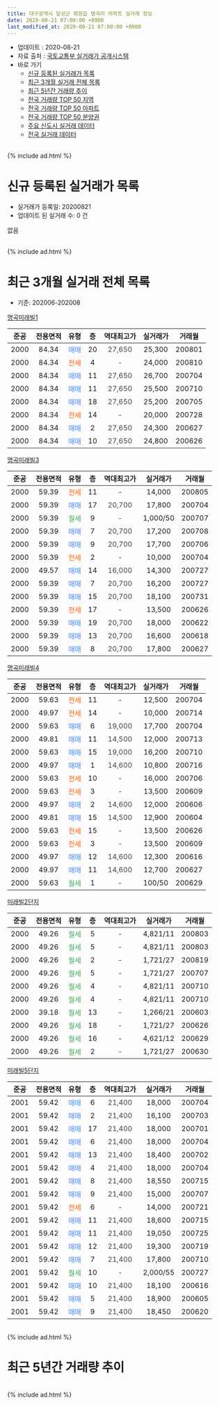 ```yaml
---
title: 대구광역시 달성군 화원읍 명곡리 아파트 실거래 정보
date: 2020-08-21 07:00:00 +0900
last_modified_at: 2020-08-21 07:00:00 +0900
---
```


* 업데이트 : 2020-08-21
* 자료 출처 : [국토교통부 실거래가 공개시스템](http://rt.molit.go.kr)
* 바로 가기
    * [신규 등록된 실거래가 목록](#신규-등록된-실거래가-목록)
    * [최근 3개월 실거래 전체 목록](#최근-3개월-실거래-전체-목록)
    * [최근 5년간 거래량 추이](#최근-5년간-거래량-추이)
    * [전국 거래량 TOP 50 지역](https://inasie.github.io/apt-trade-info/최근-3개월-전국에서-가장-거래가-많이-발생한-지역)
    * [전국 거래량 TOP 50 아파트](https://inasie.github.io/apt-trade-info/최근-3개월-전국에서-가장-거래가-많이-발생한-아파트)
    * [전국 거래량 TOP 50 분양권](https://inasie.github.io/apt-trade-info/최근-3개월-전국에서-가장-거래가-많이-발생한-분양권)
    * [주요 신도시 실거래 데이터](https://inasie.github.io/apt-trade-info/주요-신도시)
    * [전국 실거래 데이터](https://inasie.github.io/apt-trade-info/전국)
<br>
{% include ad.html %}
<br>

# 신규 등록된 실거래가 목록
* 실거래가 등록일: 20200821
* 업데이트 된 실거래 수: 0 건

없음

<br>
{% include ad.html %}
<br>

# 최근 3개월 실거래 전체 목록
* 기준: 202006-202008


[명곡미래빌1](https://search.naver.com/search.naver?query=%EB%8C%80%EA%B5%AC%EA%B4%91%EC%97%AD%EC%8B%9C+%EB%8B%AC%EC%84%B1%EA%B5%B0+%ED%99%94%EC%9B%90%EC%9D%8D+%EB%AA%85%EA%B3%A1%EB%A6%AC+%EB%AA%85%EA%B3%A1%EB%AF%B8%EB%9E%98%EB%B9%8C1)

|준공|전용면적|유형|층|역대최고가|실거래가|거래월|
|:---:|:---:|:---:|:---:|:---:|:---:|:---:|
|2000|84.34|<span style="color:#4285f3">매매</span>|20|<span style="color:#444444">27,650</span>|25,300|200801|
|2000|84.34|<span style="color:#ff5a00">전세</span>|4|<span style="color:#444444">-</span>|24,000|200810|
|2000|84.34|<span style="color:#4285f3">매매</span>|11|<span style="color:#444444">27,650</span>|26,700|200704|
|2000|84.34|<span style="color:#4285f3">매매</span>|11|<span style="color:#444444">27,650</span>|25,500|200710|
|2000|84.34|<span style="color:#4285f3">매매</span>|18|<span style="color:#444444">27,650</span>|25,200|200705|
|2000|84.34|<span style="color:#ff5a00">전세</span>|14|<span style="color:#444444">-</span>|20,000|200728|
|2000|84.34|<span style="color:#4285f3">매매</span>|2|<span style="color:#444444">27,650</span>|24,300|200627|
|2000|84.34|<span style="color:#4285f3">매매</span>|10|<span style="color:#444444">27,650</span>|24,800|200626|

[명곡미래빌3](https://search.naver.com/search.naver?query=%EB%8C%80%EA%B5%AC%EA%B4%91%EC%97%AD%EC%8B%9C+%EB%8B%AC%EC%84%B1%EA%B5%B0+%ED%99%94%EC%9B%90%EC%9D%8D+%EB%AA%85%EA%B3%A1%EB%A6%AC+%EB%AA%85%EA%B3%A1%EB%AF%B8%EB%9E%98%EB%B9%8C3)

|준공|전용면적|유형|층|역대최고가|실거래가|거래월|
|:---:|:---:|:---:|:---:|:---:|:---:|:---:|
|2000|59.39|<span style="color:#ff5a00">전세</span>|11|<span style="color:#444444">-</span>|14,000|200805|
|2000|59.39|<span style="color:#4285f3">매매</span>|17|<span style="color:#444444">20,700</span>|17,800|200704|
|2000|59.39|<span style="color:#34a853">월세</span>|9|<span style="color:#444444">-</span>|1,000/50|200707|
|2000|59.39|<span style="color:#4285f3">매매</span>|7|<span style="color:#444444">20,700</span>|17,200|200708|
|2000|59.39|<span style="color:#4285f3">매매</span>|9|<span style="color:#444444">20,700</span>|17,700|200706|
|2000|59.39|<span style="color:#ff5a00">전세</span>|2|<span style="color:#444444">-</span>|10,000|200704|
|2000|49.57|<span style="color:#4285f3">매매</span>|14|<span style="color:#444444">16,000</span>|14,300|200727|
|2000|59.39|<span style="color:#4285f3">매매</span>|7|<span style="color:#444444">20,700</span>|16,200|200727|
|2000|59.39|<span style="color:#4285f3">매매</span>|15|<span style="color:#444444">20,700</span>|18,100|200731|
|2000|59.39|<span style="color:#ff5a00">전세</span>|17|<span style="color:#444444">-</span>|13,500|200626|
|2000|59.39|<span style="color:#4285f3">매매</span>|19|<span style="color:#444444">20,700</span>|18,000|200622|
|2000|59.39|<span style="color:#4285f3">매매</span>|13|<span style="color:#444444">20,700</span>|16,600|200618|
|2000|59.39|<span style="color:#4285f3">매매</span>|8|<span style="color:#444444">20,700</span>|17,800|200627|

[명곡미래빌4](https://search.naver.com/search.naver?query=%EB%8C%80%EA%B5%AC%EA%B4%91%EC%97%AD%EC%8B%9C+%EB%8B%AC%EC%84%B1%EA%B5%B0+%ED%99%94%EC%9B%90%EC%9D%8D+%EB%AA%85%EA%B3%A1%EB%A6%AC+%EB%AA%85%EA%B3%A1%EB%AF%B8%EB%9E%98%EB%B9%8C4)

|준공|전용면적|유형|층|역대최고가|실거래가|거래월|
|:---:|:---:|:---:|:---:|:---:|:---:|:---:|
|2000|59.63|<span style="color:#ff5a00">전세</span>|11|<span style="color:#444444">-</span>|12,500|200704|
|2000|49.97|<span style="color:#ff5a00">전세</span>|14|<span style="color:#444444">-</span>|10,000|200714|
|2000|59.63|<span style="color:#4285f3">매매</span>|6|<span style="color:#444444">19,000</span>|17,700|200704|
|2000|49.81|<span style="color:#4285f3">매매</span>|11|<span style="color:#444444">14,500</span>|12,000|200713|
|2000|59.63|<span style="color:#4285f3">매매</span>|15|<span style="color:#444444">19,000</span>|16,200|200710|
|2000|49.97|<span style="color:#4285f3">매매</span>|1|<span style="color:#444444">14,600</span>|10,800|200716|
|2000|59.63|<span style="color:#ff5a00">전세</span>|10|<span style="color:#444444">-</span>|16,000|200706|
|2000|59.63|<span style="color:#ff5a00">전세</span>|3|<span style="color:#444444">-</span>|13,500|200609|
|2000|49.97|<span style="color:#4285f3">매매</span>|2|<span style="color:#444444">14,600</span>|12,000|200606|
|2000|49.81|<span style="color:#4285f3">매매</span>|15|<span style="color:#444444">14,500</span>|12,900|200604|
|2000|59.63|<span style="color:#ff5a00">전세</span>|15|<span style="color:#444444">-</span>|13,500|200626|
|2000|59.63|<span style="color:#ff5a00">전세</span>|3|<span style="color:#444444">-</span>|13,500|200609|
|2000|49.97|<span style="color:#4285f3">매매</span>|12|<span style="color:#444444">14,600</span>|12,300|200616|
|2000|49.97|<span style="color:#4285f3">매매</span>|11|<span style="color:#444444">14,600</span>|12,700|200627|
|2000|59.63|<span style="color:#34a853">월세</span>|1|<span style="color:#444444">-</span>|100/50|200629|

[미래빌2단지](https://search.naver.com/search.naver?query=%EB%8C%80%EA%B5%AC%EA%B4%91%EC%97%AD%EC%8B%9C+%EB%8B%AC%EC%84%B1%EA%B5%B0+%ED%99%94%EC%9B%90%EC%9D%8D+%EB%AA%85%EA%B3%A1%EB%A6%AC+%EB%AF%B8%EB%9E%98%EB%B9%8C2%EB%8B%A8%EC%A7%80)

|준공|전용면적|유형|층|역대최고가|실거래가|거래월|
|:---:|:---:|:---:|:---:|:---:|:---:|:---:|
|2000|49.26|<span style="color:#34a853">월세</span>|5|<span style="color:#444444">-</span>|4,821/11|200803|
|2000|49.26|<span style="color:#34a853">월세</span>|5|<span style="color:#444444">-</span>|4,821/11|200803|
|2000|49.26|<span style="color:#34a853">월세</span>|2|<span style="color:#444444">-</span>|1,721/27|200819|
|2000|49.26|<span style="color:#34a853">월세</span>|5|<span style="color:#444444">-</span>|1,721/27|200707|
|2000|49.26|<span style="color:#34a853">월세</span>|4|<span style="color:#444444">-</span>|4,821/11|200710|
|2000|49.26|<span style="color:#34a853">월세</span>|4|<span style="color:#444444">-</span>|4,821/11|200710|
|2000|39.18|<span style="color:#34a853">월세</span>|13|<span style="color:#444444">-</span>|1,266/21|200603|
|2000|49.26|<span style="color:#34a853">월세</span>|18|<span style="color:#444444">-</span>|1,721/27|200626|
|2000|49.26|<span style="color:#34a853">월세</span>|16|<span style="color:#444444">-</span>|4,621/12|200629|
|2000|49.26|<span style="color:#34a853">월세</span>|2|<span style="color:#444444">-</span>|1,721/27|200630|


<script async src="//pagead2.googlesyndication.com/pagead/js/adsbygoogle.js"></script>
<!-- 기본 -->
<ins class="adsbygoogle"
     style="display:block"
     data-ad-client="ca-pub-2446590836940007"
     data-ad-slot="1659523306"
     data-ad-format="auto"
     data-full-width-responsive="true"></ins>
<script>
(adsbygoogle = window.adsbygoogle || []).push({});
</script>


[미래빌5단지](https://search.naver.com/search.naver?query=%EB%8C%80%EA%B5%AC%EA%B4%91%EC%97%AD%EC%8B%9C+%EB%8B%AC%EC%84%B1%EA%B5%B0+%ED%99%94%EC%9B%90%EC%9D%8D+%EB%AA%85%EA%B3%A1%EB%A6%AC+%EB%AF%B8%EB%9E%98%EB%B9%8C5%EB%8B%A8%EC%A7%80)

|준공|전용면적|유형|층|역대최고가|실거래가|거래월|
|:---:|:---:|:---:|:---:|:---:|:---:|:---:|
|2001|59.42|<span style="color:#4285f3">매매</span>|6|<span style="color:#444444">21,400</span>|18,000|200704|
|2001|59.42|<span style="color:#4285f3">매매</span>|2|<span style="color:#444444">21,400</span>|16,100|200703|
|2001|59.42|<span style="color:#4285f3">매매</span>|17|<span style="color:#444444">21,400</span>|18,000|200701|
|2001|59.42|<span style="color:#4285f3">매매</span>|6|<span style="color:#444444">21,400</span>|18,000|200704|
|2001|59.42|<span style="color:#4285f3">매매</span>|13|<span style="color:#444444">21,400</span>|18,400|200702|
|2001|59.42|<span style="color:#4285f3">매매</span>|4|<span style="color:#444444">21,400</span>|18,000|200704|
|2001|59.42|<span style="color:#4285f3">매매</span>|8|<span style="color:#444444">21,400</span>|18,550|200715|
|2001|59.42|<span style="color:#4285f3">매매</span>|9|<span style="color:#444444">21,400</span>|15,000|200707|
|2001|59.42|<span style="color:#ff5a00">전세</span>|6|<span style="color:#444444">-</span>|14,000|200721|
|2001|59.42|<span style="color:#4285f3">매매</span>|11|<span style="color:#444444">21,400</span>|18,600|200715|
|2001|59.42|<span style="color:#4285f3">매매</span>|11|<span style="color:#444444">21,400</span>|19,050|200725|
|2001|59.42|<span style="color:#4285f3">매매</span>|12|<span style="color:#444444">21,400</span>|19,300|200719|
|2001|59.42|<span style="color:#4285f3">매매</span>|7|<span style="color:#444444">21,400</span>|17,800|200710|
|2001|59.42|<span style="color:#34a853">월세</span>|10|<span style="color:#444444">-</span>|2,000/55|200727|
|2001|59.42|<span style="color:#4285f3">매매</span>|10|<span style="color:#444444">21,400</span>|18,100|200616|
|2001|59.42|<span style="color:#4285f3">매매</span>|5|<span style="color:#444444">21,400</span>|18,900|200605|
|2001|59.42|<span style="color:#4285f3">매매</span>|9|<span style="color:#444444">21,400</span>|18,450|200620|


<br>
{% include ad.html %}
<br>

# 최근 5년간 거래량 추이


<div style="width:100%;">
    <canvas id="deal_progress" height="200"></canvas>
</div>

<script>
new Chart(document.getElementById("deal_progress"), {
    type: 'line',
    data: {
        labels: ['201508','201509','201510','201511','201512','201601','201602','201603','201604','201605','201606','201607','201608','201609','201610','201611','201612','201701','201702','201703','201704','201705','201706','201707','201708','201709','201710','201711','201712','201801','201802','201803','201804','201805','201806','201807','201808','201809','201810','201811','201812','201901','201902','201903','201904','201905','201906','201907','201908','201909','201910','201911','201912','202001','202002','202003','202004','202005','202006','202007','202008'],
        datasets: [{
            label: '매매',
            pointRadius: 1,
            data: [24, 12, 15, 14, 8, 4, 4, 7, 5, 12, 10, 9, 7, 21, 26, 13, 10, 8, 14, 22, 32, 17, 16, 23, 28, 20, 26, 16, 10, 16, 8, 19, 18, 16, 24, 9, 17, 25, 21, 12, 11, 20, 19, 31, 28, 22, 22, 22, 29, 17, 31, 30, 25, 14, 18, 4, 21, 17, 12, 25, 1],
            borderColor: "rgba(255, 201, 14, 1)",
            backgroundColor: "rgba(255, 201, 14, 0.5)",
            fill: false,
            lineTension: 0
        },{
            label: '전월세',
            pointRadius: 1,
            data: [22, 10, 13, 5, 5, 11, 6, 17, 19, 4, 15, 15, 18, 13, 13, 14, 13, 14, 21, 14, 15, 17, 7, 12, 17, 17, 14, 12, 17, 13, 7, 13, 14, 12, 11, 6, 7, 11, 15, 7, 9, 6, 17, 6, 19, 8, 7, 3, 10, 5, 13, 12, 10, 7, 4, 4, 11, 7, 9, 11, 5],
            borderColor: "rgba(0, 141, 185, 1)",
            backgroundColor: "rgba(0, 141, 185, 0.5)",
            fill: false,
            lineTension: 0
        }
        ]
    },
    options: {
        responsive: true,
        title: {
            display: false
        },
        tooltips: {
            mode: 'index',
            intersect: false
        },
        hover: {
            mode: 'nearest',
            intersect: true
        },
        scales: {
            xAxes: [{
                display: true,
                scaleLabel: {
                    display: true,
                    labelString: '년/월'
                }
            }],
            yAxes: [{
                display: true,
                ticks: {
                    suggestedMin: 0,
                },
                scaleLabel: {
                    display: true,
                    labelString: '실거래 수'
                }
            }]
        }
    }
});

</script>


<br>
{% include ad.html %}
<br>

